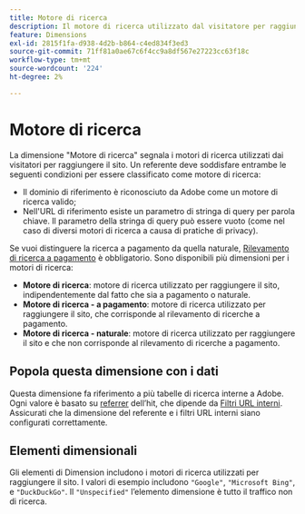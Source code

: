 ```yaml
---
title: Motore di ricerca
description: Il motore di ricerca utilizzato dal visitatore per raggiungere il sito.
feature: Dimensions
exl-id: 2815f1fa-d938-4d2b-b864-c4ed834f3ed3
source-git-commit: 71ff81a0ae67c6f4cc9a8df567e27223cc63f18c
workflow-type: tm+mt
source-wordcount: '224'
ht-degree: 2%

---
```


# Motore di ricerca

La dimensione &quot;Motore di ricerca&quot; segnala i motori di ricerca utilizzati dai visitatori per raggiungere il sito. Un referente deve soddisfare entrambe le seguenti condizioni per essere classificato come motore di ricerca:

* Il dominio di riferimento è riconosciuto da Adobe come un motore di ricerca valido;
* Nell&#39;URL di riferimento esiste un parametro di stringa di query per parola chiave. Il parametro della stringa di query può essere vuoto (come nel caso di diversi motori di ricerca a causa di pratiche di privacy).

Se vuoi distinguere la ricerca a pagamento da quella naturale, [Rilevamento di ricerca a pagamento](/help/admin/admin/c-manage-report-suites/c-edit-report-suites/general/paid-search-detection/paid-search-detection.md) è obbligatorio. Sono disponibili più dimensioni per i motori di ricerca:

* **Motore di ricerca**: motore di ricerca utilizzato per raggiungere il sito, indipendentemente dal fatto che sia a pagamento o naturale.
* **Motore di ricerca - a pagamento**: motore di ricerca utilizzato per raggiungere il sito, che corrisponde al rilevamento di ricerche a pagamento.
* **Motore di ricerca - naturale**: motore di ricerca utilizzato per raggiungere il sito e che non corrisponde al rilevamento di ricerche a pagamento.

## Popola questa dimensione con i dati

Questa dimensione fa riferimento a più tabelle di ricerca interne a Adobe. Ogni valore è basato su [referrer](referrer.md) dell’hit, che dipende da [Filtri URL interni](/help/admin/admin/c-manage-report-suites/c-edit-report-suites/general/internal-url-filter-admin.md). Assicurati che la dimensione del referente e i filtri URL interni siano configurati correttamente.

## Elementi dimensionali

Gli elementi di Dimension includono i motori di ricerca utilizzati per raggiungere il sito. I valori di esempio includono `"Google"`, `"Microsoft Bing"`, e `"DuckDuckGo"`. Il `"Unspecified"` l’elemento dimensione è tutto il traffico non di ricerca.
